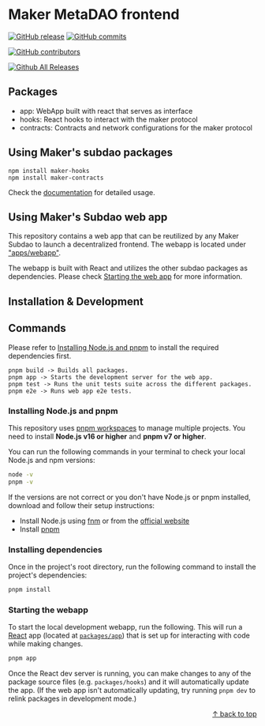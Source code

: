 # Maker MetaDAO frontend

[![GitHub release](https://img.shields.io/github/release/makerdao-dux/metadao-frontend.svg)](https://GitHub.com/makerdao-dux/metadao-frontend/releases/)
[![GitHub commits](https://img.shields.io/github/commits-since/makerdao-dux/metadao-frontend/latest.svg)](https://GitHub.com/makerdao-dux/metadao-frontend/commit/)

[![GitHub contributors](https://img.shields.io/github/contributors/makerdao-dux/metadao-frontend.svg?style=flat)](https://github.com/makerdao-dux/metadao-frontend/graphs/contributors)

[![Github All Releases](https://img.shields.io/github/downloads/makerdao-dux/metadao-frontend/total.svg)](https://GitHub.com/makerdao-dux/metadao-frontend/releases/)

## Packages

- app: WebApp built with react that serves as interface
- hooks: React hooks to interact with the maker protocol
- contracts: Contracts and network configurations for the maker protocol

## Using Maker's subdao packages

```
npm install maker-hooks
npm install maker-contracts
```

Check the [documentation]() for detailed usage.


## Using Maker's Subdao web app

This repository contains a web app that can be reutilized by any Maker Subdao to launch a decentralized frontend. The webapp is located under ["apps/webapp"](./apps/webapp). 

The webapp is built with React and utilizes the other subdao packages as dependencies. Please check [Starting the web app](#starting-the-webapp) for more information.

## Installation & Development

## Commands

Please refer to [Installing Node.js and pnpm](#installing-nodejs-and-pnpm) to install the required dependencies first.

```
pnpm build -> Builds all packages.
pnpm app -> Starts the development server for the web app.
pnpm test -> Runs the unit tests suite across the different packages.
pnpm e2e -> Runs web app e2e tests.
```

###  Installing Node.js and pnpm

This repository uses [pnpm workspaces](https://pnpm.io/workspaces) to manage multiple projects. You need to install **Node.js v16 or higher** and **pnpm v7 or higher**.

You can run the following commands in your terminal to check your local Node.js and npm versions:

```bash
node -v
pnpm -v
```

If the versions are not correct or you don't have Node.js or pnpm installed, download and follow their setup instructions:

- Install Node.js using [fnm](https://github.com/Schniz/fnm) or from the [official website](https://nodejs.org)
- Install [pnpm](https://pnpm.io/installation)


### Installing dependencies

Once in the project's root directory, run the following command to install the project's dependencies:

```bash
pnpm install
```


### Starting the webapp

To start the local development webapp, run the following. This will run a [React](https://reactjs.org/) app (located at [`packages/app`](./packages/app)) that is set up for interacting with code while making changes.

```bash
pnpm app
```

Once the React dev server is running, you can make changes to any of the package source files (e.g. `packages/hooks`) and it will automatically update the app. (If the web app isn't automatically updating, try running `pnpm dev` to relink packages in development mode.)

<div align="right">
  <a href="#basic-guide">&uarr; back to top</a></b>
</div>
